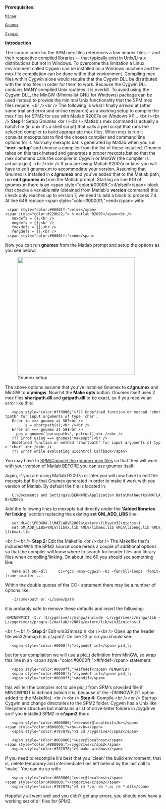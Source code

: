 **Prerequisites:**

[`MinGW`](http://www.mingw.org/)

[`Gnumex`](https://sourceforge.net/projects/gnumex)

[`Cygwin`](http://www.cygwin.com/)

**Introduction**

The source code for the SPM mex files references a few header files --
and their respective compiled libraries -- that typically exist in
Unix/Linux distributions but not in Windows. To overcome this limitation
a Linux environment called Cygwin can be installed on a Windows machine
and the mex file compilation can be done within that environment.
Compiling mex files within Cygwin alone would require that the Cygwin
DLL be distributed with the mex files in order for them to work. Because
the Cygwin DLL contains MANY compiled Unix routines it is overkill. To
avoid using the Cygwin DLL, the MinGW (Minimalist GNU for Windows)
package can be used instead to provide the minimal Unix functionality
that the SPM mex files require. \<br /\>\<br /\> The following is what I
finally arrived at (after some trial and error and online research) as a
working setup to compile the mex files for SPM2 for use with Matlab
R2007a on Windows XP\... \<br /\>\<br /\> **Step 1:** Setup Gnumex \<br
/\>\<br /\> Matlab\'s mex command is actually a batch file (in unix
it\'s a shell script) that calls a perl script that runs the selected
compiler to build appropriate mex files. When mex is run it consults
mexopts.bat to find the chosen compiler and command line options for it.
Normally mexopts.bat is generated by Matlab when you run **\'mex
-setup**\' and choose a compiler from the list of those installed.
Gnumex takes on this task instead and generates a proper mexopts.bat so
that the mex command calls the compiler in Cygwin or MinGW (the compiler
is actually gcc). \<br /\>\<br /\> If you are using Matlab R2007a or
later you will have to edit gnumex.m to accommodate your version.
Assuming that Gnumex is installed in **c:\gnumex** and you\'ve added
that to the Matlab path, run **edit gnumex.m** from the Matlab prompt.
Starting on line 619 of gnumex.m there is an \<span
style=\"color:#0000ff;\"\>if/elseif\</span\> block that checks a
variable **mlv** (obtained from Matlab\'s **version** command) this
check only reaches up to version 7, we need to add a block to process
7.4. At line 648 replace \<span style=\"color:#0000ff;\"\>end\</span\>
with:

` <span style="color:#0000ff;">else</span><span style="color:#228b22;"> % matlab R2007</span><br />`  
`   mexdefs = {};<br />`  
`   engdefs = {};<br />`  
`   fmexdefs = {};<br />`  
`   fengdefs = {};<br />`  
` <span style="color:#0000ff;">end</span>`

Now you can run **gnumex** from the Matlab prompt and
setup the options as you see below:

<figure markdown>
  <div class="center">
  <img src="../../../assets/figures/wikibooks/gnumex_setup.png" style="width:100mm" />
  </div>
  <figcaption>Gnumex setup</figcaption>
</figure>

The above
options assume that you\'ve installed Gnumex to **c:\gnumex** and MinGW
to **c:\mingw**. Now hit the **Make opts** button. Gnumex itself uses 2
mex files **shortpath.dll** and **getpath.dll** to be exact, so if you
receive an error like this:

`   <span style="color:#ff0000;">??? Undefined function or method 'shortpath' for input arguments of type 'char'.`  
`   Error in ==> gnumex at 567<br />`  
`         s = shortpath(s);<br /><br />`  
`   Error in ==> gnumex at 591<br />`  
`     pps = gnumex('parsepaths', pstruct);<br /><br />`  
`   ??? Error using ==> gnumex('makeopt')<br />`  
`   Undefined function or method 'shortpath' for input arguments of type 'char'.<br /><br />`  
`   ??? Error while evaluating uicontrol Callback</span>`

You may have to [SPM/Compile the gnumex mex
files](SPM/Compile_the_gnumex_mex_files "wikilink") so that they will
work with your version of Matlab BEFORE you can use gnumex itself.

Again, if you are using Matlab R2007a or later you will now have to edit
the mexopts.bat file that Gnumex generated in order to make it work with
you version of Matlab. By default the file is located in:

`   C:\Documents and Settings\USERNAME\Application Data\MathWorks\MATLAB\R2007a`

Add the following lines to mexopts.bat directly under the **\'Added
libraries for linking**\' section replacing the existing **set
GM_ADD_LIBS** line:

`   set ML=C:\PROGRA~1\MATLAB\R2007a\extern\lib\win32\micros~1`  
`   set GM_ADD_LIBS=%ML%\libmx.lib %ML%\libmex.lib %ML%\libeng.lib %ML%\libmat.lib`

\<br /\>\<br /\> **Step 2:** Edit the Makefile \<br /\>\<br /\> The
Makefile that\'s included With the SPM2 source code needs a couple of
additional options so that the compiler will know where to search for
header files and library files when compiling/linking. On about line 60
you should see something like:

`   make all SUF=dll     CC="gcc -mno-cygwin -O3 -funroll-loops -fomit-frame-pointer ...`

Within the double quotes of the CC= statement there may be a number of
options like:

`   -I/some/path or -L/some/path`

it is probably safe to remove these defaults and insert the following:

`-DMINGWPIDT -I./ -I/cygdrive/c/mingw/include -L/cygdrive/c/mingw/lib -L/cygdrive/c/progra~1/matlab/r2007a/extern/lib/win32/micros~1`

\<br /\>\<br /\> **Step 3:** Edit win32mmap.h \<br /\>\<br /\> Open up
the header file win32mmap.h in c:\spm2. On line 23 or so you should see:

`   <span style="color:#0000ff;">typedef int</span> pid_t;`

but for our compilation we will use a pid_t definition from MinGW, so
wrap this line in an \<span style=\"color:#0000ff;\"\>#ifndef\</span\>
statement:

`   <span style="color:#0000ff;">#ifndef</span> MINGWPIDT`  
`   <span style="color:#0000ff;">typedef int</span> pid_t;`  
`   <span style="color:#0000ff;">#endif</span>`

this will tell the compiler not to use pid_t from SPM\'s provided file
if MINGWPIDT is defined (which it is, because of the -DMINGWPIDT option
added to the Makefile). \<br /\>\<br /\> **Step 4:** Compile \<br
/\>\<br /\> Startup Cygwin and change directories to the SPM2 folder.
Cygwin has a Unix like filesystem structure but maintains a list of
drive-letter folders in /cygdrive so if you installed SPM2 in
**c:\spm2** then:

`   <span style="color:#008000;"><b>user@localhost</b></span><span style="color:#808000;"><b>~</b></span>`  
`   <span style="color:#787878;">$ cd /cygdrive/c/spm2</span>`

`   <span style="color:#008000;">user@localhost</span><span style="color:#808000;">/cygdrive/c/spm2</span>`  
`   <span style="color:#787878;">$ make windows</span>`

If you need to recompile it\'s best that you \'clean\' the build
environment, that is, delete temporary and intermediate files left
behind by the last call to \'make\'. You can do so with:

`   <span style="color:#008000;">user@localhost</span><span style="color:#808000;">/cygdrive/c/spm2</span>`  
`   <span style="color:#787878;">$ rm *.o; rm *.a; rm *.dll</span>`

Hopefully all went well and you didn\'t get any errors, you should now
have a working set of dll files for SPM2.
